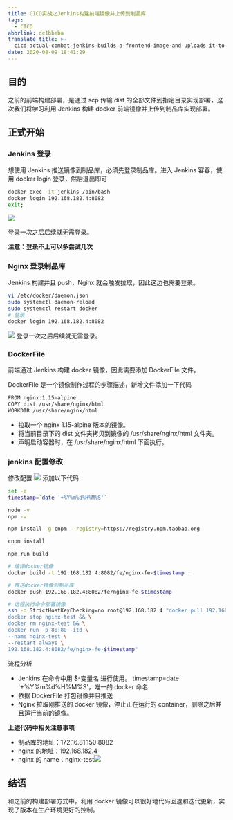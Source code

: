 ```yaml
---
title: CICD实战之Jenkins构建前端镜像并上传到制品库
tags:
  - CICD
abbrlink: dc1bbeba
translate_title: >-
  cicd-actual-combat-jenkins-builds-a-frontend-image-and-uploads-it-to-the-product-library
date: 2020-08-09 18:41:29
---
```


## 目的

之前的前端构建部署，是通过 scp 传输 dist 的全部文件到指定目录实现部署，这次我们将学习利用 Jenkins 构建 docker 前端镜像并上传到制品库实现部署。

<!-- more -->

## 正式开始

### Jenkins 登录

想使用 Jenkins 推送镜像到制品库，必须先登录制品库。进入 Jenkins 容器，使用 docker login 登录，然后退出即可

```bash
docker exec -it jenkins /bin/bash
docker login 192.168.182.4:8082
exit;
```

![](https://cdn.jsdelivr.net/gh/kitety/blog_img@master/img/20200923180106.png)

登录一次之后后续就无需登录。

**注意：登录不上可以多尝试几次**

### Nginx 登录制品库

Jenkins 构建并且 push，Nginx 就会触发拉取，因此这边也需要登录。

```bash
vi /etc/docker/daemon.json
sudo systemctl daemon-reload
sudo systemctl restart docker
# 登录
docker login 192.168.182.4:8082
```

![](https://cdn.jsdelivr.net/gh/kitety/blog_img@master/img/20200923180119.png)
登录一次之后后续就无需登录。

### DockerFile

前端通过 Jenkins 构建 docker 镜像，因此需要添加 DockerFile 文件。

DockerFile 是一个镜像制作过程的步骤描述，新增文件添加一下代码

```bash
FROM nginx:1.15-alpine
COPY dist /usr/share/nginx/html
WORKDIR /usr/share/nginx/html
```

- 拉取一个 nginx 1.15-alpine 版本的镜像。
- 将当前目录下的 dist 文件夹拷贝到镜像的 /usr/share/nginx/html 文件夹。
- 声明启动容器时，在 /usr/share/nginx/html 下面执行。

### jenkins 配置修改

修改配置
![](https://cdn.jsdelivr.net/gh/kitety/blog_img@master/img/20200923180130.png)
添加以下代码

```bash
set -e
timestamp=`date '+%Y%m%d%H%M%S'`

node -v
npm -v

npm install -g cnpm --registry=https://registry.npm.taobao.org

cnpm install

npm run build

# 编译docker镜像
docker build -t 192.168.182.4:8082/fe/nginx-fe-$timestamp .

# 推送docker镜像到制品库
docker push 192.168.182.4:8082/fe/nginx-fe-$timestamp

# 远程执行命令部署镜像
ssh -o StrictHostKeyChecking=no root@192.168.182.4 "docker pull 192.168.182.4:8082/fe/nginx-fe-$timestamp && \
docker stop nginx-test && \
docker rm nginx-test && \
docker run -p 80:80 -itd \
--name nginx-test \
--restart always \
192.168.182.4:8082/fe/nginx-fe-$timestamp"
```

流程分析

- Jenkins 在命令中用 $-变量名 进行使用。 timestamp=date '+%Y%m%d%H%M%S'，唯一的 docker 命名
- 依据 DockerFile 打包镜像并且推送
- Nginx 拉取刚推送的 docker 镜像，停止正在运行的 container，删除之后并且运行当前的镜像。

**上述代码中相关注意事项**

- 制品库的地址：172.16.81.150:8082
- nginx 的地址：192.168.182.4
- nginx 的 name：nginx-test![](https://cdn.jsdelivr.net/gh/kitety/blog_img@master/img/20200923180145.png)

## 结语

和之前的构建部署方式中，利用 docker 镜像可以很好地代码回退和迭代更新，实现了版本在生产环境更好的控制。
